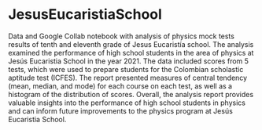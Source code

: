 # JesusEucaristiaSchool

Data and Google Collab notebook with analysis of physics mock tests results of tenth and eleventh grade of Jesus Eucaristía school. The analysis examined the performance of high school students in the area of physics at Jesús Eucaristia School in the year 2021. The data included scores from 5 tests, which were used to prepare students for the Colombian scholastic aptitude test (ICFES). The report presented measures of central tendency (mean, median, and mode) for each course on each test, as well as a histogram of the distribution of scores. Overall, the analysis report provides valuable insights into the performance of high school students in physics and can inform future improvements to the physics program at Jesús Eucaristia School.
